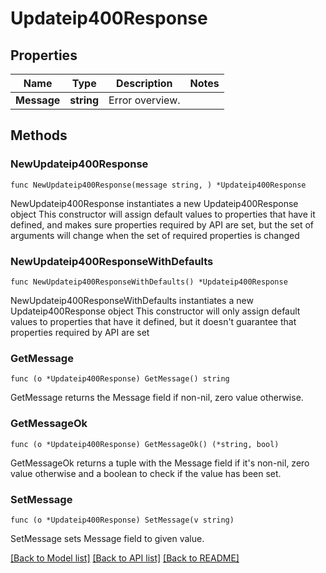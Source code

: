 # Updateip400Response

## Properties

Name | Type | Description | Notes
------------ | ------------- | ------------- | -------------
**Message** | **string** | Error overview. | 

## Methods

### NewUpdateip400Response

`func NewUpdateip400Response(message string, ) *Updateip400Response`

NewUpdateip400Response instantiates a new Updateip400Response object
This constructor will assign default values to properties that have it defined,
and makes sure properties required by API are set, but the set of arguments
will change when the set of required properties is changed

### NewUpdateip400ResponseWithDefaults

`func NewUpdateip400ResponseWithDefaults() *Updateip400Response`

NewUpdateip400ResponseWithDefaults instantiates a new Updateip400Response object
This constructor will only assign default values to properties that have it defined,
but it doesn't guarantee that properties required by API are set

### GetMessage

`func (o *Updateip400Response) GetMessage() string`

GetMessage returns the Message field if non-nil, zero value otherwise.

### GetMessageOk

`func (o *Updateip400Response) GetMessageOk() (*string, bool)`

GetMessageOk returns a tuple with the Message field if it's non-nil, zero value otherwise
and a boolean to check if the value has been set.

### SetMessage

`func (o *Updateip400Response) SetMessage(v string)`

SetMessage sets Message field to given value.



[[Back to Model list]](../README.md#documentation-for-models) [[Back to API list]](../README.md#documentation-for-api-endpoints) [[Back to README]](../README.md)


